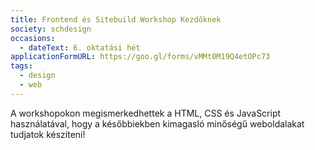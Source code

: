 ```yaml
---
title: Frontend és Sitebuild Workshop Kezdőknek
society: schdesign
occasions:
  - dateText: 6. oktatási hét
applicationFormURL: https://goo.gl/forms/vMMt0M19Q4etOPc73
tags:
  - design
  - web
---
```


A workshopokon megismerkedhettek a HTML, CSS és JavaScript használatával, hogy a későbbiekben kimagasló minőségű weboldalakat tudjatok készíteni!
